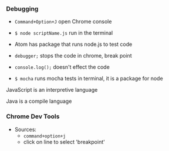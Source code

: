 ### Debugging

- `Command+Option+J` open Chrome console
- `$ node scriptName.js` run in the terminal
- Atom has package that runs node.js to test code


- `debugger;` stops the code in chrome, break point
- `console.log();`  doesn't effect the code

- `$ mocha` runs mocha tests in terminal, it is a package for node


JavaScript is an interpretive language

Java is a compile language

### Chrome Dev Tools

- Sources:
  - `command+option+j`
  - click on line to select 'breakpoint'
